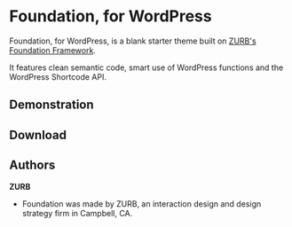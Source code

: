 # Foundation, for WordPress

Foundation, for WordPress, is a blank starter theme built on [ZURB's Foundation Framework](http://foundation.zurb.com/).

It features clean semantic code, smart use of WordPress functions and the WordPress Shortcode API.

## Demonstration

## Download


## Authors

**ZURB**

+ Foundation was made by ZURB, an interaction design and design strategy firm in Campbell, CA.
